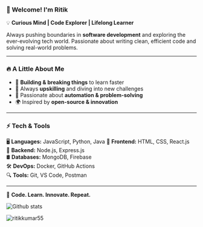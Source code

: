 ### 🌟 Welcome! I'm Ritik

💡 **Curious Mind | Code Explorer | Lifelong Learner**

Always pushing boundaries in **software development** and exploring the ever-evolving tech world. Passionate about writing clean, efficient code and solving real-world problems.

---

### 🔥 A Little About Me
- 🚀 **Building & breaking things** to learn faster
- 📖 Always **upskilling** and diving into new challenges
- 🎯 Passionate about **automation & problem-solving**
- 🌍 Inspired by **open-source & innovation**

---

### ⚡ Tech & Tools
🖥️ **Languages:** JavaScript, Python, Java 
🎨 **Frontend:** HTML, CSS, React.js  
🔧 **Backend:** Node.js, Express.js  
🛢 **Databases:** MongoDB, Firebase  
🛠 **DevOps:** Docker, GitHub Actions  
🔍 **Tools:** Git, VS Code, Postman  

---

🌱 **Code. Learn. Innovate. Repeat.**







<!-- <p align="center"> <img src="https://komarev.com/ghpvc/?username=ritikkumar55&label=Views&color=blue&style=plastic" alt="Profile Views" /> </p> -->

![Github stats](https://github-readme-stats.vercel.app/api?username=ritikkumar55)

<p><img align="left" src="https://github-readme-stats.vercel.app/api/top-langs?username=ritikkumar55&show_icons=true&locale=en&layout=compact" alt="ritikkumar55" /></p>
<br><br>

